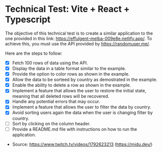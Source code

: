 
# Technical Test: Vite + React + Typescript

The objective of this technical test is to create a similar application to the one provided in this link: https://effulgent-melba-009e8e.netlify.app/. To achieve this, you must use the API provided by https://randomuser.me/.

Here are the steps to follow:

- [x] Fetch 100 rows of data using the API.
- [x] Display the data in a table format similar to the example.
- [x] Provide the option to color rows as shown in the example.
- [x] Allow the data to be sorteed by country as demostrated in the example.
- [x] Enable the ability to delete a row as shown in the example.
- [x] Implement a feature that allows the user to restore the initial state, meaning that all deleted rows will be recovered.
- [x] Handle any potential errors that may occur.
- [x] Implement a feature that allows the user to filter the data by country.
- [x] Avoid sorting users again the data when the user is changing filter by country.
- [ ] Sort by clicking on the column header.
- [ ] Provide a README.md file with instructions on how to run the application.

* Source: https://www.twitch.tv/videos/1792623213 (https://midu.dev/)